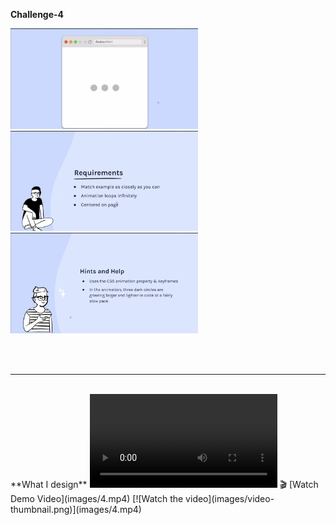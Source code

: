 **Challenge-4**
<p align="left">
  <img src="images/1.png" width="300" />
  <img src="images/2.png" width="300" />
  <img src="images/3.png" width="300" />
</p>
<br>
<br>
<hr>
<br>
**What I design**
<video width="300" controls>
  <source src="images/4.mp4" type="video/mp4">
  Your browser does not support the video tag.
</video>
<!-- [![Watch the video](images/video-thumbnail.png)](images/4.mp4) -->
🎬 [Watch Demo Video](images/4.mp4)
[![Watch the video](images/video-thumbnail.png)](images/4.mp4)



